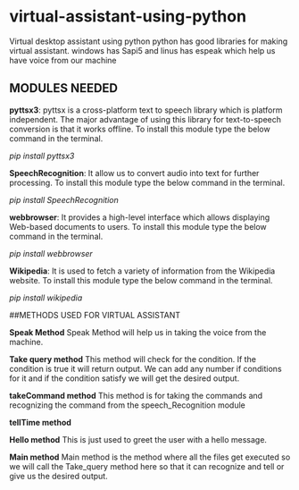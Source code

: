 # virtual-assistant-using-python
Virtual desktop assistant using python 
python has good libraries for making virtual assistant.
windows has Sapi5 and linus has espeak which help us have voice from our machine

## MODULES NEEDED

**pyttsx3**:
pyttsx is a cross-platform text to speech library which is platform independent. The major advantage of using this library for text-to-speech conversion is that it works offline. To install this module type the below command in the terminal.

*pip install pyttsx3*

**SpeechRecognition**:
It allow us to convert audio into text for further processing. To install this module type the below command in the terminal.

*pip install SpeechRecognition*

**webbrowser**: It provides a high-level interface which allows displaying Web-based documents to users. To install this module type the below command in the terminal.

*pip install webbrowser*

**Wikipedia**: It is used to fetch a variety of information from the Wikipedia website. To install this module type the below command in the terminal.

*pip install wikipedia*

##METHODS USED FOR VIRTUAL ASSISTANT

**Speak Method**
Speak Method will help us in taking the voice from the machine.

 **Take query method**
This method will check for the condition. If the condition is true it will return output. We can add any number if conditions for it and if the condition satisfy we will get the desired output.

**takeCommand  method**
This method is for taking the commands and recognizing the command from the speech_Recognition module

**tellTime method**

**Hello method**
This is just used to greet the user with a hello message.

 **Main method**
Main method is the method where all the files get executed so we will call the Take_query method here so that it can recognize and tell or give us the desired output. 


